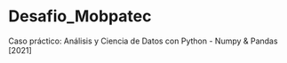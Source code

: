 # Desafio_Mobpatec
Caso práctico: Análisis y Ciencia de Datos con Python - Numpy &amp; Pandas [2021]
